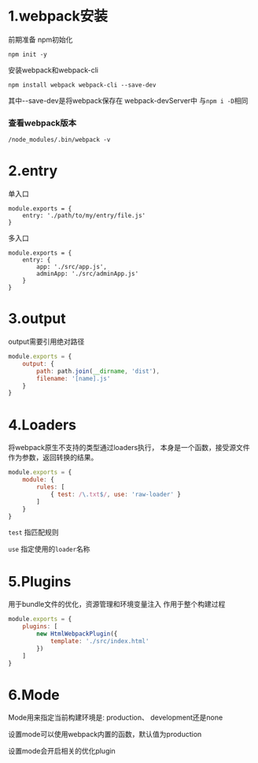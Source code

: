 # 1.webpack安装
前期准备 npm初始化 
```
npm init -y
```
安装webpack和webpack-cli
```
npm install webpack webpack-cli --save-dev
```
其中--save-dev是将webpack保存在 webpack-devServer中
与`npm i -D`相同
### 查看webpack版本
`/node_modules/.bin/webpack -v`

# 2.entry
单入口
```
module.exports = {
    entry: './path/to/my/entry/file.js'
}
```
多入口
```
module.exports = {
    entry: {
        app: './src/app.js',
        adminApp: './src/adminApp.js'
    }
}
```
# 3.output
output需要引用绝对路径
``` javascript  
module.exports = {
    output: {
        path: path.join(__dirname, 'dist'),
        filename: '[name].js'
    }
}
```
# 4.Loaders
将webpack原生不支持的类型通过loaders执行，
本身是一个函数，接受源文件作为参数，返回转换的结果。
``` javascript
module.exports = {
    module: {
        rules: [
            { test: /\.txt$/, use: 'raw-loader' }
        ]
    }
}
```
`test` 指匹配规则

`use` 指定使用的`loader`名称
# 5.Plugins
用于bundle文件的优化，资源管理和环境变量注入
作用于整个构建过程
``` javascript
module.exports = {
    plugins: [
        new HtmlWebpackPlugin({
            template: './src/index.html'
        })
    ]
}
```
# 6.Mode
Mode用来指定当前构建环境是: production、 development还是none

设置mode可以使用webpack内置的函数，默认值为production

设置mode会开启相关的优化plugin
